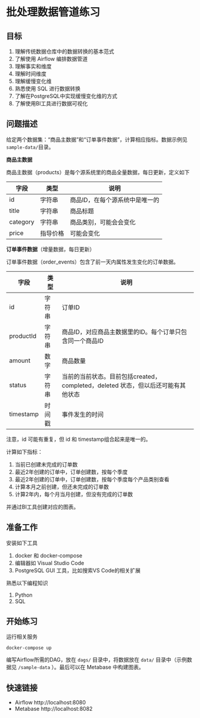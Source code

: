 # 批处理数据管道练习

## 目标

1. 理解传统数据仓库中的数据转换的基本范式
2. 了解使用 Airflow 编排数据管道
3. 理解事实和维度
4. 理解时间维度
5. 理解缓慢变化维
6. 熟悉使用 SQL 进行数据转换
7. 了解在PostgreSQL中实现缓慢变化维的方式
8. 了解使用BI工具进行数据可视化

## 问题描述

给定两个数据集：“商品主数据”和“订单事件数据”，计算相应指标。数据示例见`sample-data/`目录。 

**商品主数据**

商品主数据（products）是每个源系统里的商品全量数据，每日更新，定义如下

|字段|类型|说明|
|---|---|---|
|id|字符串|商品ID，在每个源系统中是唯一的|
|title|字符串|商品标题|
|category|字符串|商品类别，可能会会变化|
|price|指导价格|可能会变化|

**订单事件数据**（增量数据，每日更新）

订单事件数据（order_events）包含了前一天内属性发生变化的订单数据。

|字段|类型|说明|
|---|---|---|
|id|字符串|订单ID|
|productId|字符串|商品ID，对应商品主数据里的ID。每个订单只包含同一个商品ID|
|amount|数字|商品数量|
|status|字符串|当前的当前状态。目前包括created，completed，deleted 状态，但以后还可能有其他状态|
|timestamp|时间戳|事件发生的时间|

注意，id 可能有重复，但 id 和 timestamp组合起来是唯一的。

计算如下指标：

1. 当前已创建未完成的订单数
2. 最近2年创建的订单中，订单创建数，按每个季度
3. 最近2年创建的订单中，订单创建数，按每个季度每个产品类别查看
4. 计算本月之前创建，但还未完成的订单数
5. 计算2年内，每个月当月创建，但没有完成的订单数

并通过BI工具创建对应的图表。

## 准备工作

安装如下工具

1. docker 和 docker-compose
2. 编辑器如 Visual Studio Code
3. PostgreSQL GUI 工具，比如搜索VS Code的相关扩展

熟悉以下编程知识

1. Python
2. SQL

## 开始练习

运行相关服务

```
docker-compose up
```

编写Airflow所需的DAG，放在 `dags/` 目录中，将数据放在 `data/` 目录中（示例数据见 `/sample-data` ）。最后可以在 Metabase 中构建图表。

## 快速链接

* Airflow http://localhost:8080
* Metabase http://localhost:8082
